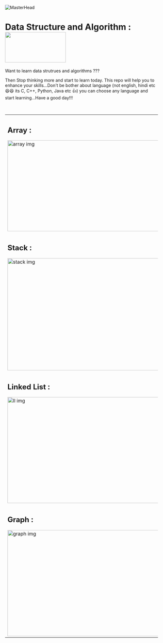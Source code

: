 ![MasterHead](https://miro.medium.com/max/2000/1*2rKGJ6h1regwmfMcty3SLw.png)

# Data Structure and Algorithm :  &nbsp; &nbsp; &nbsp; <img src="https://res.cloudinary.com/practicaldev/image/fetch/s--_t-LIFKB--/c_imagga_scale,f_auto,fl_progressive,h_500,q_66,w_1000/https://media.giphy.com/media/TdAJ1T1ESmkCOCuOJQ/giphy.gif" width="200px" height="100px">

<p>Want to learn data strutrues and algorithms ??? </p> 
<p> Then Stop thinking more and start to learn today. This repo will help you to enhance your skills...Don't be bother about language (not english, hindi etc 😆😆 its C, C++, Python, Java etc 👍) you can choose any language and start learning...Have a good day!!! </p><br/>

 
<Table> 
  <tr>   
    <td> 
      <h2><b> Array :</b></h2>
         <img src="https://i.gifer.com/origin/1c/1c5d8eaaca6d8643e243c97cb24a59e4_w200.gif" alt="array img" width="500px" height="300px"></td>
    <td>
    <h2><b> String :</b></h2>
         <img src="https://www.2braces.com/images/string-functions.svg" alt="string img" width="500px" height="300px"></td>
  </tr>
  <tr>
    <td>
      <h2><b> Stack :</b></h2>
         <img src="https://cdn.educba.com/academy/wp-content/uploads/2020/01/Stack-in-Data-Structure.jpg" alt="stack img" width="500px" height="370px"></td>
    <td>
    <h2><b> Queue :</b></h2>
         <img src="https://www.colligso.com/images/stories/queue2.gif" alt="queue img" width="500px" height="370px"></td>
  </tr>
  <tr>
    <td>
      <h2><b> Linked List :</b></h2>
         <img src="https://encrypted-tbn0.gstatic.com/images?q=tbn:ANd9GcRc7s6eMEKmFGP0CZQ-ZN9455XGg7KSutXaiA&usqp=CAU" alt="ll img" width="500px" height="350px"></td>
    <td>
    <h2><b> Binary Tree :</b></h2>
         <img src="https://i.giphy.com/media/iJgItT1WOBadn4NGle/giphy.gif" alt="bt img" width="500px" height="350px"></td>
  </tr>
  <tr>
    <td>
      <h2><b> Graph :</b></h2>
         <img src="https://i.pinimg.com/originals/f8/8a/ca/f88acab7ffd127b4465659500aa0538f.gif" alt="graph img" width="500px" height="350px"></td>
    <td>
    <h2><b> Trie :</b></h2> 
         <img src="https://cdn-media-1.freecodecamp.org/images/YiPnUv0Hp9U7qLalllTFdVewHDGApfZ6OMdh" alt="trie img" width="500px" height="350px"></td>
  </tr> 
</Table> 
 

